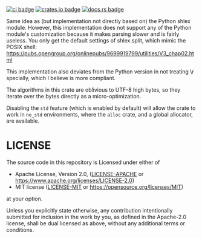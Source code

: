 [![ci badge]][ci link] [![crates.io badge]][crates.io link] [![docs.rs badge]][docs.rs link]

[crates.io badge]: https://img.shields.io/crates/v/shlex.svg?style=flat-square
[crates.io link]: https://crates.io/crates/shlex
[docs.rs badge]: https://img.shields.io/badge/docs-online-dddddd.svg?style=flat-square
[docs.rs link]: https://docs.rs/shlex
[ci badge]: https://img.shields.io/github/actions/workflow/status/comex/rust-shlex/test.yml?branch=master&style=flat-square
[ci link]: https://github.com/comex/rust-shlex/actions

Same idea as (but implementation not directly based on) the Python shlex
module. However, this implementation does not support any of the Python
module's customization because it makes parsing slower and is fairly useless.
You only get the default settings of shlex.split, which mimic the POSIX shell:
<https://pubs.opengroup.org/onlinepubs/9699919799/utilities/V3_chap02.html>

This implementation also deviates from the Python version in not treating \r
specially, which I believe is more compliant.

The algorithms in this crate are oblivious to UTF-8 high bytes, so they iterate
over the bytes directly as a micro-optimization.

Disabling the `std` feature (which is enabled by default) will allow the crate
to work in `no_std` environments, where the `alloc` crate, and a global
allocator, are available.

# LICENSE

The source code in this repository is Licensed under either of
- Apache License, Version 2.0, ([LICENSE-APACHE](LICENSE-APACHE) or
  https://www.apache.org/licenses/LICENSE-2.0)
- MIT license ([LICENSE-MIT](LICENSE-MIT) or
  https://opensource.org/licenses/MIT)

at your option.

Unless you explicitly state otherwise, any contribution intentionally submitted
for inclusion in the work by you, as defined in the Apache-2.0 license, shall
be dual licensed as above, without any additional terms or conditions.
